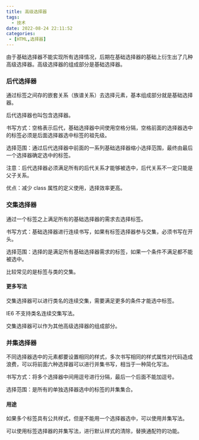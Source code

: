 ```yaml
---
title: 高级选择器
tags:
  - 技术
date: 2022-08-24 22:11:52
categories:
 - [HTML,选择器]
---
```


由于基础选择器不能实现所有选择情况，后期在基础选择器的基础上衍生出了几种高级选择器。高级选择器的组成部分是基础选择器。

### 后代选择器

通过标签之间存的嵌套关系（族谱关系）去选择元素，基本组成部分就是基础选择器。

后代选择器也叫包含选择器。

书写方式：空格表示后代，基础选择器中间使用空格分隔，空格前面的选择器选中的标签必须是后面选择器选中标签的祖先级。 

选择范围：通过后代选择器中前面的一系列基础选择器缩小选择范围，最终由最后一个选择器确定选中的标签。

注意：后代选择器必须满足所有的后代关系才能够被选中，后代关系不一定只能是父子关系。

优点：减少 class 属性的定义使用，选择效率更高。

### 交集选择器

通过一个标签之上满足所有的基础选择器的需求去选择标签。

书写方式：基础选择器进行连续书写，如果有标签选择器参与交集，必须书写在开头。

选择范围：选择的是满足所有基础选择器需求的标签，如果一个条件不满足都不能被选中。

比较常见的是标签与类的交集。

#### 更多写法

交集选择器可以进行类名的连续交集，需要满足更多的条件才能选中标签。

IE6 不支持类名连续交集写法。

交集选择器可以作为其他高级选择器的组成部分。

### 并集选择器

不同选择器选中的元素都要设置相同的样式，多次书写相同的样式属性对代码造成浪费，可以将前面六种选择器可以进行并集书写，相当于一种简化写法。

书写方式：将多个选择器中间用逗号进行分隔，最后一个后面不能加逗号。

选择范围：是所有的单独选择器选中的标签的并集集合。

#### 用途

如果多个标签具有公共样式，但是不能用一个选择器选中，可以使用并集写法。

可以使用标签选择器的并集写法，进行默认样式的清除，替换通配符的功能。
